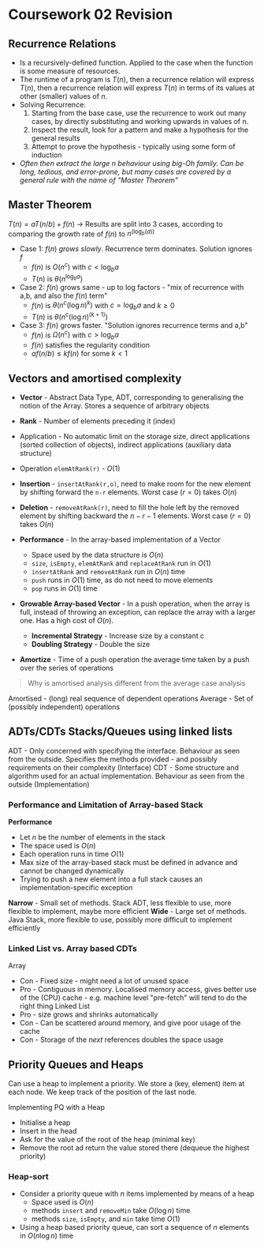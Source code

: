# Coursework 02 Revision

## Recurrence Relations
- Is a recursively-defined function. Applied to the case when the function is some measure of resources.
- The runtime of a program is $T(n)$, then a recurrence relation will express $T(n)$, then a recurrence relation will express $T(n)$ in terms of its values at other (smaller) values of $n$.
- Solving Recurrence:
	1. Starting from the base case, use the recurrence to work out many cases, by directly substituting and working upwards in values of n.
	2. Inspect the result, look for a pattern and make a hypothesis for the general results
	3. Attempt to prove the hypothesis - typically using some form of induction
- *Often then extract the large n behaviour using big-Oh family. Can be long, tedious, and error-prone, but many cases are covered by a general rule with the name of "Master Theorem"*

## Master Theorem
$T(n)=aT(n/b)+f(n)$ -> Results are split into 3 cases, according to comparing the growth rate of $f(n)$ to $n^{(\log_b(a))}$
- Case 1: $f(n)$ *grows slowly*. Recurrence term dominates. Solution ignores $f$
	- $f(n)$ is $O(n^c)$ with $c<\log_ba$ 
	- $T(n)$ is $\theta(n^{\log_ba})$
- Case 2: $f(n)$ grows same - up to log factors - "mix of recurrence with a,b, and also the $f(n)$ term"
	- $f(n)$ is $\theta(n^c(\log n)^k)$ with $c=\log_ba$ and $k\ge0$ 
	- $T(n)$ is $\theta(n^c(\log n)^{(k+1)})$
- Case 3: $f(n)$ grows faster. "Solution ignores recurrence terms and a,b"
	- $f(n)$ is $\Omega(n^c)$ with $c>\log_ba$
	- $f(n)$ satisfies the regularity condition
	- $af(n/b)\le kf(n$) for some $k<1$

## Vectors and amortised complexity
- **Vector** - Abstract Data Type, ADT, corresponding to generalising the notion of the Array. Stores a sequence of arbitrary objects
- **Rank** - Number of elements preceding it (index)
- Application - No automatic limit on the storage size, direct applications (sorted collection of objects), indirect applications (auxiliary data structure)


- Operation `elemAtRank(r)` - $O(1)$
- **Insertion** - `insertAtRank(r,o)`, need to make room for the new element by shifting forward the `n-r` elements. Worst case $(r=0)$ takes $O(n)$
- **Deletion** - `removeAtRank(r)`, need to fill the hole left by the removed element by shifting backward the $n-r-1$ elements. Worst case $(r=0)$ takes $O(n)$
- **Performance** - In the array-based implementation of a Vector
	- Space used by the data structure is $O(n)$
	- `size`, `isEmpty`, `elemAtRank` and `replaceAtRank` run in $O(1)$
	- `insertAtRank` and `removeAtRank` run in $O(n)$ time
	- `push` runs in $O(1)$ time, as do not need to move elements
	- `pop` runs in $O(1)$ time
- **Growable Array-based Vector** - In a push operation, when the array is full, instead of throwing an exception, can replace the array with a larger one. Has a high cost of $O(n)$. 
	- **Incremental Strategy** - Increase size by a constant c
	- **Doubling Strategy** - Double the size
- **Amortize** - Time of a push operation the average time taken by a push over the series of operations

> Why is amortised analysis different from the average case analysis

Amortised - (long) real sequence of dependent operations
Average - Set of (possibly independent) operations

## ADTs/CDTs Stacks/Queues using linked lists
ADT - Only concerned with specifying the interface. Behaviour as seen from the outside. Specifies the methods provided - and possibly requirements on their complexity (Interface)
CDT - Some structure and algorithm used for an actual implementation. Behaviour as seen from the outside (Implementation)

### Performance and Limitation of Array-based Stack
**Performance**
- Let $n$ be the number of elements in the stack
- The space used is $O(n)$
- Each operation runs in time $O(1)$
- Max size of the array-based stack must be defined in advance and cannot be changed dynamically
- Trying to push a new element into a full stack causes an implementation-specific exception

**Narrow** - Small set of methods. Stack ADT, less flexible to use, more flexible to implement, maybe more efficient
**Wide** - Large set of methods. Java Stack, more flexible to use, possibly more difficult to implement efficiently

### Linked List vs. Array based CDTs
Array
- Con - Fixed size - might need a lot of unused space
- Pro - Contiguous in memory. Localised memory access, gives better use of the (CPU) cache - e.g. machine level "pre-fetch" will tend to do the right thing
Linked List
- Pro - size grows and shrinks automatically
- Con - Can be scattered around memory, and give poor usage of the cache
- Con - Storage of the *next* references doubles the space usage

## Priority Queues and Heaps
Can use a heap to implement a priority. We store a (key, element) item at each node. We keep track of the position of the last node.

Implementing PQ with a Heap
- Initialise a heap
- Insert in the head
- Ask for the value of the root of the heap (minimal key)
- Remove the root ad return the value stored there (dequeue the highest priority)


### Heap-sort
- Consider a priority queue with $n$ items implemented by means of a heap
	- Space used is $O(n)$
	- methods `insert` and `removeMin` take $O(\log n)$ time
	- methods `size`, `isEmpty`, and `min` take time $O(1)$ 
- Using a heap based priority queue, can sort a sequence of $n$ elements in $O(n\log n)$ time

